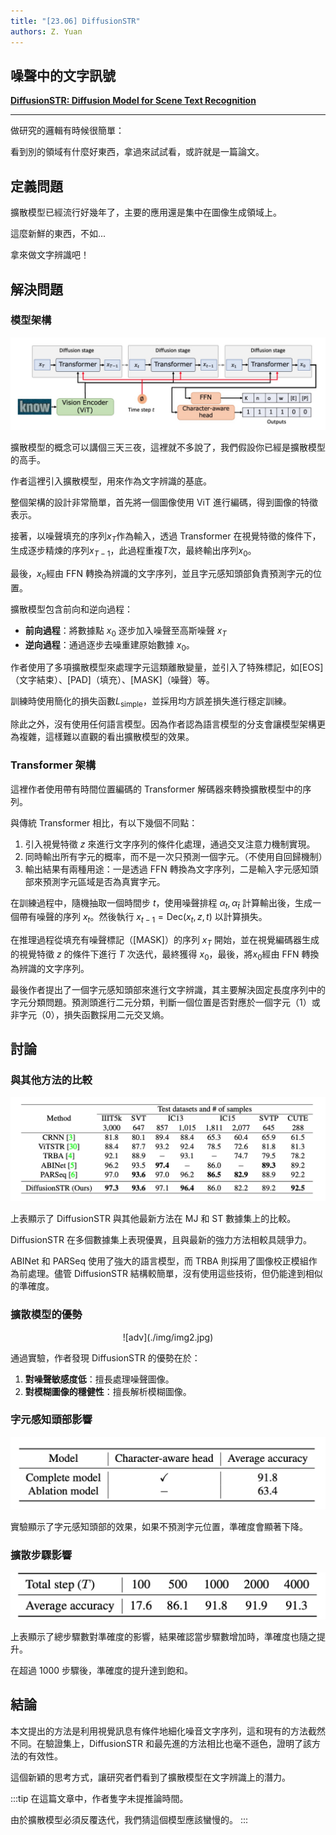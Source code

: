 ```yaml
---
title: "[23.06] DiffusionSTR"
authors: Z. Yuan
---
```


## 噪聲中的文字訊號

[**DiffusionSTR: Diffusion Model for Scene Text Recognition**](https://arxiv.org/abs/2306.16707)

---

做研究的邏輯有時候很簡單：

看到別的領域有什麼好東西，拿過來試試看，或許就是一篇論文。

## 定義問題

擴散模型已經流行好幾年了，主要的應用還是集中在圖像生成領域上。

這麼新鮮的東西，不如...

拿來做文字辨識吧！

## 解決問題

### 模型架構

![model arch](./img/img1.jpg)

擴散模型的概念可以講個三天三夜，這裡就不多說了，我們假設你已經是擴散模型的高手。

作者這裡引入擴散模型，用來作為文字辨識的基底。

整個架構的設計非常簡單，首先將一個圖像使用 ViT 進行編碼，得到圖像的特徵表示。

接著，以噪聲填充的序列$x_T$作為輸入，透過 Transformer 在視覺特徵的條件下，生成逐步精煉的序列$x_{T-1}$，此過程重複$T$次，最終輸出序列$x_0$。

最後，$x_0$經由 FFN 轉換為辨識的文字序列，並且字元感知頭部負責預測字元的位置。

擴散模型包含前向和逆向過程：

- **前向過程**：將數據點 $x_0$ 逐步加入噪聲至高斯噪聲 $x_T$
- **逆向過程**：通過逐步去噪重建原始數據 $x_0$。

作者使用了多項擴散模型來處理字元這類離散變量，並引入了特殊標記，如[EOS]（文字結束）、[PAD]（填充）、[MASK]（噪聲）等。

訓練時使用簡化的損失函數$L_{\text{simple}}$，並採用均方誤差損失進行穩定訓練。

除此之外，沒有使用任何語言模型。因為作者認為語言模型的分支會讓模型架構更為複雜，這樣難以直觀的看出擴散模型的效果。

### Transformer 架構

這裡作者使用帶有時間位置編碼的 Transformer 解碼器來轉換擴散模型中的序列。

與傳統 Transformer 相比，有以下幾個不同點：

1.  引入視覺特徵 $z$ 來進行文字序列的條件化處理，通過交叉注意力機制實現。
2.  同時輸出所有字元的概率，而不是一次只預測一個字元。（不使用自回歸機制）
3.  輸出結果有兩種用途：一是透過 FFN 轉換為文字序列，二是輸入字元感知頭部來預測字元區域是否為真實字元。

在訓練過程中，隨機抽取一個時間步 $t$，使用噪聲排程 $\alpha_t, \alpha_{\bar{t}}$ 計算輸出後，生成一個帶有噪聲的序列 $x_t$。然後執行 $x_{t-1} = \text{Dec}(x_t, z, t)$ 以計算損失。

在推理過程從填充有噪聲標記（[MASK]）的序列 $x_T$ 開始，並在視覺編碼器生成的視覺特徵 $z$ 的條件下進行 $T$ 次迭代，最終獲得 $x_0$，最後，將$x_0$經由 FFN 轉換為辨識的文字序列。

最後作者提出了一個字元感知頭部來進行文字辨識，其主要解決固定長度序列中的字元分類問題。預測頭進行二元分類，判斷一個位置是否對應於一個字元（1）或非字元（0），損失函數採用二元交叉熵。

## 討論

### 與其他方法的比較

![comp](./img/img3.jpg)

上表顯示了 DiffusionSTR 與其他最新方法在 MJ 和 ST 數據集上的比較。

DiffusionSTR 在多個數據集上表現優異，且與最新的強力方法相較具競爭力。

ABINet 和 PARSeq 使用了強大的語言模型，而 TRBA 則採用了圖像校正模組作為前處理。儘管 DiffusionSTR 結構較簡單，沒有使用這些技術，但仍能達到相似的準確度。

### 擴散模型的優勢

<div align="center">
<figure style={{"width": "70%"}}>
![adv](./img/img2.jpg)
</figure>
</div>

通過實驗，作者發現 DiffusionSTR 的優勢在於：

1. **對噪聲敏感度低**：擅長處理噪聲圖像。
2. **對模糊圖像的穩健性**：擅長解析模糊圖像。

### 字元感知頭部影響

![char](./img/img4.jpg)

實驗顯示了字元感知頭部的效果，如果不預測字元位置，準確度會顯著下降。

### 擴散步驟影響

![step](./img/img5.jpg)

上表顯示了總步驟數對準確度的影響，結果確認當步驟數增加時，準確度也隨之提升。

在超過 1000 步驟後，準確度的提升達到飽和。

## 結論

本文提出的方法是利用視覺訊息有條件地細化噪音文字序列，這和現有的方法截然不同。在驗證集上，DiffusionSTR 和最先進的方法相比也毫不遜色，證明了該方法的有效性。

這個新穎的思考方式，讓研究者們看到了擴散模型在文字辨識上的潛力。

:::tip
在這篇文章中，作者隻字未提推論時間。

由於擴散模型必須反覆迭代，我們猜這個模型應該蠻慢的。
:::
